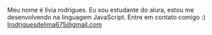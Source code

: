 Meu nome é lívia rodrigues. 
Eu sou estudante do alura, estou me desenvolvendo na linguagem JavaScript.
Entre em contato comigo :)    
lrodriguesdelima675@gmail.com
